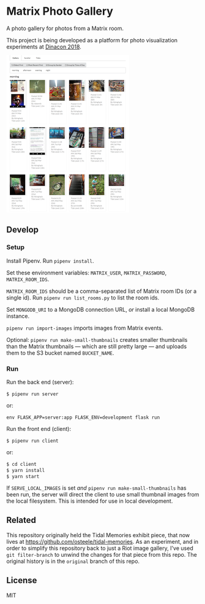 # Matrix Photo Gallery

A photo gallery for photos from a Matrix room.

This project is being developed as a platform for photo visualization
experiments at [Dinacon 2018](https://www.dinacon.org).

![](./docs/screenshot.png)

## Develop

### Setup

Install Pipenv. Run `pipenv install`.

Set these environment variables: `MATRIX_USER`, `MATRIX_PASSWORD`,
`MATRIX_ROOM_IDS`.

`MATRIX_ROOM_IDS` should be a comma-separated list of Matrix room IDs (or a
single id). Run `pipenv run list_rooms.py` to list the room ids.

Set `MONGODB_URI` to a MongoDB connection URL, *or* install a local MongoDB
instance.

`pipenv run import-images` imports images from Matrix events.

Optional: `pipenv run make-small-thumbnails` creates smaller thumbnails than the
Matrix thumbnails — which are still pretty large — and uploads them to the S3
bucket named `BUCKET_NAME`.

### Run

Run the back end (server):

```shell
$ pipenv run server
```

or:

```shell
env FLASK_APP=server:app FLASK_ENV=development flask run
```

Run the front end (client):

```shell
$ pipenv run client
```

or:

```shell
$ cd client
$ yarn install
$ yarn start
```

If `SERVE_LOCAL_IMAGES` is set *and* `pipenv run make-small-thumbnails` has been
run, the server will direct the client to use small thumbnail images from the
local filesystem. This is intended for use in local development.

## Related

This repository originally held the Tidal Memories exhibit piece, that now lives
at <https://github.com/osteele/tidal-memories>. As an experiment, and in order
to simplify this repository back to just a Riot image gallery, I've used `git
filter-branch` to unwind the changes for that piece from this repo. The original
history is in the `original` branch of this repo.

## License

MIT

